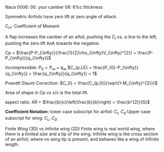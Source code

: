 Naca 0006:
00: your camber
06: 6%c thickness

Symmetric Airfoils have zero lift at zero angle of attack.

$C_{m}$: Coefficient of Moment

A flap increases the camber of an aifoil, pushing the $C_{l}\text{ vs. }\alpha$ line to the left, pushing the zero lift AoA towards the negative.

Cp = $\frac{P-P_{\infty}}{\frac{1}{2}\rho_{\infty}V_{\infty}^{2}} = \frac{P-P_{\infty}}{q_{\infty}}$

Incompressible:
$P_{0} = P_{\infty} + q_{\infty}$
$C_{p,LE} = \frac{P_{0}-P_{\infty}}{q_{\infty}} = \frac{q_{\infty}}{q_{\infty}} = 1$

Pvandtl Glaunt Correction:
$C_{l} = \frac{C_{p,0}}{\sqrt{1-M_{\infty}^{2}}}$

Area of shape in Cp vs x/c is the total lift.


aspect ratio: AR = $\frac{b}{c}\left(\frac{b}{b}\right) = \frac{b^{2}}{S}$

**Coefficient Notation:**
lower case subscript for airfoil: $C_{l},\ C_{d}$
Upper case subscript for wing: $C_{L}, C_{D}$

Finite Wing (3D) vs Infinite wing (2D)
Finite wing is real world wing, where there is a limited size and a tip of the wing.
Infinite wing is the cross section of an airfoil, where no wing tip is present, and behaves like a wing of infinite length.